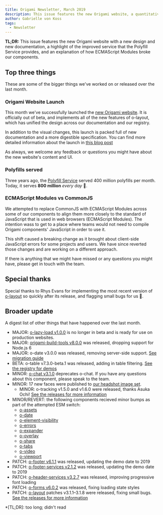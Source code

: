 ```yaml
---
title: Origami Newsletter, March 2019
description: This issue features the new Origami website, a quantitative change in the Polyfill Service's capacity and a clarification on a problem we introduced—and promptly recitified—regarding our components
author: Gabrielle von Koss
tags:
  - Newsletter
---
```


**TL;DR:** This issue features the new Origami website with a new design and new documentation, a highlight of the improved service that the Polyfill Service provides, and an explanation of how ECMAScript Modules broke our components.

## Top three things

These are some of the bigger things we've worked on or released over the last month.

### Origami Website Launch

This month we've successfully launched the [new Origami website](https://origamit.ft.com). It is officially out of beta, and implements all of the new features of o-layout, which has unified the design across our documentation and our registry. 

In addition to the visual changes, this launch is packed full of new documentation and a more digestible specification. You can find more detailed information about the launch in [this blog post](https://origami.ft.com/blog/2019/03/11/site-update)

As always, we welcome any feedback or questions you might have about the new website's content and UI.

### Polyfills served

Three years ago, the [Polyfill Service](https://polyfill.io) served 400 million polyfills per month. Today, it serves **800 million** _every day_ 💪.

### ECMAScript Modules vs CommonJS

We attempted to replace CommonJS with ECMAScript Modules across some of our components to align them more closely to the standard of JavaScript that is used in web browsers (ECMAScript Modules). The intention wass to get to a place where teams would not need to compile Origami components' JavaScript in order to use it.

This shift caused a breaking change as it brought about client-side JavaScript errors for some projects and users. We have since reverted those changes and are working on a different approach.

If there is anything that we might have missed or any questions you might have, please get in touch with the team.

## Special thanks

Special thanks to Rhys Evans for implementing the most recent version of <a href="https://registry.origami.ft.com/components/o-layout?brand=internal" target="_blank">o-layout</a> so quickly after its release, and flagging small bugs for us 🙌.

## Broader update

A digest list of other things that have happened over the last month.

  - MAJOR: [o-lazy-load v1.0.0](https://registry.origami.ft.com/components/o-lazy-load@1.0.0) is no longer in beta and is ready for use on production websites.
  - MAJOR: [origami-build-tools v8.0.0](https://github.com/Financial-Times/origami-build-tools#migrating-from-7xx-to-8xx) was released, dropping support for Node.js 6
  - MAJOR: o-date v3.0.0 was released, removing server-side support. [See migration guide](https://github.com/Financial-Times/o-date#migrating-from-v2-to-v3)
  - BETA: o-table v7.3.0-beta.1 was released, adding in table filtering. [See the registry for demos](https://registry.origami.ft.com/components/o-table@7.3.0-beta.1)
  - MINOR: [o-chat v3.1.0](https://registry.origami.ft.com/components/o-chat@3.1.0) deprecates o-chat. If you have any questions about this component, please speak to the team.
  - MINOR: 17 new faces were published to [our headshot image set](https://registry.origami.ft.com/components/headshot-images).
    - MINOR: o-tracking v1.5.0 and v1.6.0 were released, thanks Asuka Ochi! [See the releases for more information](https://github.com/Financial-Times/o-tracking/releases)
  - MINOR/REVERT: the following components recieved minor bumps as part of the attempted ESM switch:
    - [o-assets](https://registry.origami.ft.com/components/o-assets)
    - [o-date](https://registry.origami.ft.com/components/o-date)
    - [o-element-visibility](https://registry.origami.ft.com/components/o-element-visibility)
    - [o-errors](https://registry.origami.ft.com/components/o-errors)
    - [o-expander](https://registry.origami.ft.com/components/o-expander)
    - [o-overlay](https://registry.origami.ft.com/components/o-overlay)
    - [o-share](https://registry.origami.ft.com/components/o-share)
    - [o-tabs](https://registry.origami.ft.com/components/o-tabs)
    - [o-video](https://registry.origami.ft.com/components/o-video)
    - [o-viewport](https://registry.origami.ft.com/components/o-viewport)
  - PATCH: [o-footer v6.1.1](https://registry.origami.ft.com/components/o-footer@6.1.1) was released, updating the demo date to 2019
  - PATCH: [o-footer-services v2.1.2](https://registry.origami.ft.com/components/o-footer-services@2.1.2) was released, updating the demo date to 2019
  - PATCH: [o-header-services v3.2.7](https://registry.origami.ft.com/components/o-header-services@3.2.7) was released, improving progressive font loading
  - PATCH: [o-forms v6.0.2](https://registry.origami.ft.com/components/o-forms@6.0.2) was released, fixing loading state styles
  - PATCH: [o-layout](https://registry.origami.ft.com/components/o-layout) patches v3.1.1–3.1.8 were released, fixing small bugs. [See the releases for more information](https://github.com/Financial-Times/o-layout/releases)

*[TL;DR]: too long; didn't read
